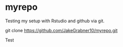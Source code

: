 # myrepo
Testing my setup with Rstudio and github via git.

git clone https://github.com/JakeGrabner10/myrepo.git

Test